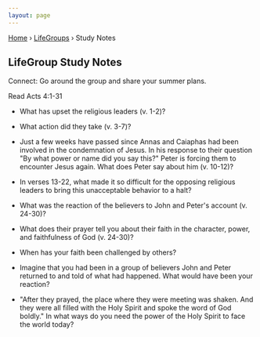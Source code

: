 ```yaml
---
layout: page
---
```


<p id="breadcrumbs">
	<a href="{{ site.baseurl }}/">Home</a> &rsaquo; <a href="{{ site.baseurl }}/lifegroups/">LifeGroups</a> &rsaquo; Study Notes
</p>

## LifeGroup Study Notes

Connect: Go around the group and share your summer plans.

Read Acts 4:1-31

- What has upset the religious leaders (v. 1-2)?

- What action did they take (v. 3-7)?

- Just a few weeks have passed since Annas and Caiaphas had been involved in the condemnation of Jesus. In his response to their question "By what power or name did you say this?" Peter is forcing them to encounter Jesus again. What does Peter say about him (v. 10-12)?

- In verses 13-22, what made it so difficult for the opposing religious leaders to bring this unacceptable behavior to a halt?

- What was the reaction of the believers to John and Peter's account (v. 24-30)?

- What does their prayer tell you about their faith in the character, power, and faithfulness of God (v. 24-30)?

- When has your faith been challenged by others?

- Imagine that you had been in a group of believers John and Peter returned to and told of what had happened. What would have been your reaction?

- "After they prayed, the place where they were meeting was shaken. And they were all filled with the Holy Spirit and spoke the word of God boldly." In what ways do you need the power of the Holy Spirit to face the world today?
